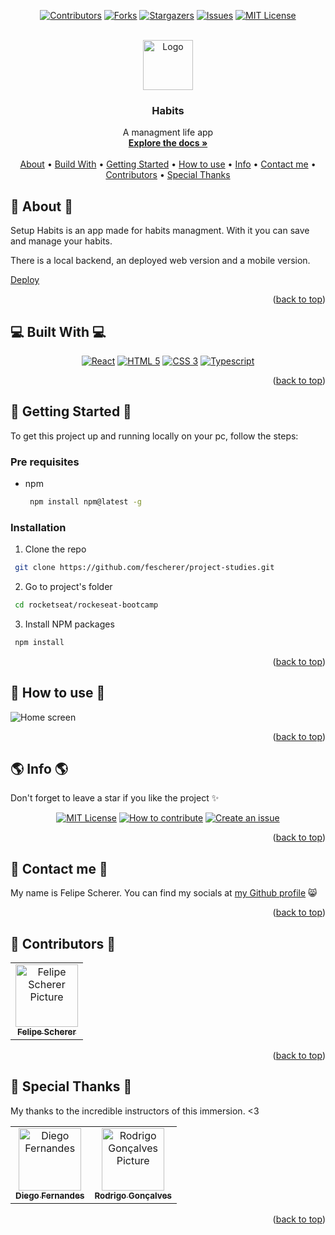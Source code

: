 <a name="readme-top"></a>

<div align="center">

[![Contributors][contributors-shield]][contributors-url]
[![Forks][forks-shield]][forks-url]
[![Stargazers][stars-shield]][stars-url]
[![Issues][issues-shield]][issues-url]
[![MIT License][license-shield]][license-url]

  <br />
  <a href="https://github.com/fescherer/project-studies/tree/main/rocketseat/nlw-setup-habits">
    <img src="https://user-images.githubusercontent.com/62115215/219973282-91c975f0-20fc-4f96-968d-56ad31c0c01f.png" alt="Logo" width="80" height="80">
  </a>

<h3 align="center">Habits</h3>

<p align="center">
A managment life app
<br />
<a href="https://github.com/fescherer/project-studies/tree/main/rocketseat/nlw-setup-habits"><strong>Explore the docs »</strong></a>
<br />
<br />
<a href="#about">About</a>
•
<a href="#stack">Build With</a>
•
<a href="#install">Getting Started</a>
•
<a href="#usage">How to use</a>
•
<a href="#info">Info</a>
•
<a href="#contact">Contact me</a>
•
<a href="#contributors">Contributors</a>
•
<a href="#special-thanks">Special Thanks</a>
</p>
</div>

<!-- **********************🐲About🐲********************** -->

<a name="about"></a>

## 📕 About 📕

Setup Habits is an app made for habits managment. With it you can save and manage your habits.

There is a local backend, an deployed web version and a mobile version.

[Deploy](https://nlw-setup-habits-dun.vercel.app)

<p align="right">(<a href="#readme-top">back to top</a>)</p>

<!-- **********************🐲Built With🐲********************** -->

<a name="stack"></a>

## 💻 Built With 💻

<div align="center">

[![React][reactjs]][react-url]
[![HTML 5][html-5]][html-url]
[![CSS 3][css-3]][css-url]
[![Typescript][typescript]][typescript-url]

</div>

<p align="right">(<a href="#readme-top">back to top</a>)</p>

<!-- **********************🐲Getting Started🐲********************** -->

<a name="install"></a>

## 🚂 Getting Started 🚂

To get this project up and running locally on your pc, follow the steps:

### Pre requisites

- npm
  ```sh
   npm install npm@latest -g
  ```

### Installation

1. Clone the repo
  ```sh
   git clone https://github.com/fescherer/project-studies.git
  ```
2. Go to project's folder
  ```sh
   cd rocketseat/rockeseat-bootcamp
  ```

3. Install NPM packages
  ```sh
   npm install
  ```

<p align="right">(<a href="#readme-top">back to top</a>)</p>

<!-- **********************🐲How to use🐲********************** -->

<a name="usage"></a>

## 🙋 How to use 🙋

![Home screen](https://user-images.githubusercontent.com/62115215/219977459-5a8388bf-13b3-4010-950d-95b11d5332bd.png)

<p align="right">(<a href="#readme-top">back to top</a>)</p>

<!-- **********************🐲Info🐲********************** -->

<a name="info"></a>

## 🌎 Info 🌎

Don't forget to leave a star if you like the project ✨

<div align="center">

[![MIT License][license-shield]][license-url]
[![How to contribute][info-contribute-shield]][info-contribute-url]
[![Create an issue][info-issues-shield]][info-issues-url]

</div>

<p align="right">(<a href="#readme-top">back to top</a>)</p>

<!-- **********************🐲Contact Me🐲********************** -->
<a name="contact"></a>

## 💬 Contact me 💬

My name is Felipe Scherer. You can find my socials at [my Github profile](https://github.com/fescherer) 😸

<p align="right">(<a href="#readme-top">back to top</a>)</p>

<!-- **********************🐲Contributors🐲********************** -->

<a name="contributors"></a>

## 🤗 Contributors 🤗

<table>
  <tr>
    <td align="center">
      <a href="https://github.com/fescherer">
        <img src="https://github.com/fescherer.png" width="100px;" alt="Felipe Scherer Picture"/><br>
        <sub>
          <b>Felipe Scherer</b>
        </sub>
      </a>
    </td>
  </tr>
</table>

<p align="right">(<a href="#readme-top">back to top</a>)</p>

<!-- **********************🐲Special Thanks🐲********************** -->

<a name="special-thanks"></a>

## 🤗 Special Thanks 🤗

My thanks to the incredible instructors of this immersion. <3

<table>
  <tr>
    <td align="center">
      <a href="https://github.com/diego3g">
        <img src="https://github.com/diego3g.png" width="100px;" alt="Diego Fernandes"/><br>
        <sub>
          <b>Diego Fernandes</b>
        </sub>
      </a>
    </td>
        <td align="center">
      <a href="https://github.com/rodrigorgtic">
        <img src="https://github.com/rodrigorgtic.png" width="100px;" alt="Rodrigo Gonçalves Picture"/><br>
        <sub>
          <b>Rodrigo Gonçalves</b>
        </sub>
      </a>
    </td>
  </tr>
</table>

<p align="right">(<a href="#readme-top">back to top</a>)</p>

<!-- Badges and Badges Link -->
[contributors-shield]: https://img.shields.io/github/contributors/fescherer/project-studies.svg?style=for-the-badge
[contributors-url]: https://github.com/fescherer/project-studies/graphs/contributors
[forks-shield]: https://img.shields.io/github/forks/fescherer/project-studies.svg?style=for-the-badge
[forks-url]: https://github.com/fescherer/project-studies/network/members
[stars-shield]: https://img.shields.io/github/stars/fescherer/project-studies.svg?style=for-the-badge
[stars-url]: https://github.com/fescherer/project-studies/stargazers
[issues-shield]: https://img.shields.io/github/issues/fescherer/project-studies.svg?style=for-the-badge
[issues-url]: https://github.com/fescherer/project-studies/issues

[license-shield]: https://img.shields.io/github/license/fescherer/project-studies.svg?style=for-the-badge
[license-url]: https://github.com/fescherer/project-studies/blob/master/LICENSE
[info-contribute-shield]: https://img.shields.io/badge/👋-How%20to%20contribute-blue.svg?style=for-the-badge
[info-contribute-url]: https://github.com/fescherer/utils/blob/main/CONTRIBUTING.md
[info-issues-shield]: https://img.shields.io/badge/🐞-How%20to%20create%20an%20issue-blue.svg?style=for-the-badge
[info-issues-url]: https://github.com/fescherer/utils/blob/main/ISSUE.md

<!-- https://github.com/Ileriayo/markdown-badges -->
[reactjs]: https://img.shields.io/badge/React-20232A?style=for-the-badge&logo=react&logoColor=61DAFB
[react-url]: https://reactjs.org/
[html-5]: https://img.shields.io/badge/HTML5-E34F26?style=for-the-badge&logo=html5&logoColor=white
[html-url]: https://developer.mozilla.org/en-US/docs/Web/HTML
[css-3]: https://img.shields.io/badge/CSS3-1572B6?style=for-the-badge&logo=css3&logoColor=white
[css-url]: https://developer.mozilla.org/en-US/docs/Web/CSS
[typescript]: https://img.shields.io/badge/TypeScript-007ACC?style=for-the-badge&logo=typescript&logoColor=white
[typescript-url]: https://www.typescriptlang.org

